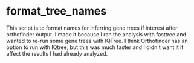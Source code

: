 # format_tree_names

This script is to format names for inferring gene trees if interest after orthofinder output. I made it because I ran the analysis with fasttree and wanted to re-run some gene trees with IQTree. I think Orthofinder has an option to run with IQtree, but this was much faster and I didn't want it it affect the results I had already analyzed. 
